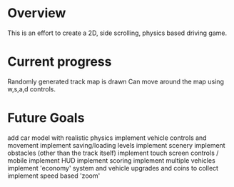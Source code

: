 # Overview
This is an effort to create a 2D, side scrolling, physics based driving game.

# Current progress
Randomly generated track map is drawn
Can move around the map using w,s,a,d controls.

# Future Goals
add car model with realistic physics
implement vehicle controls and movement
implement saving/loading levels
implement scenery
implement obstacles (other than the track itself)
implement touch screen controls / mobile
implement HUD
implement scoring
implement multiple vehicles
implement 'economy' system and vehicle upgrades and coins to collect
implement speed based 'zoom'
